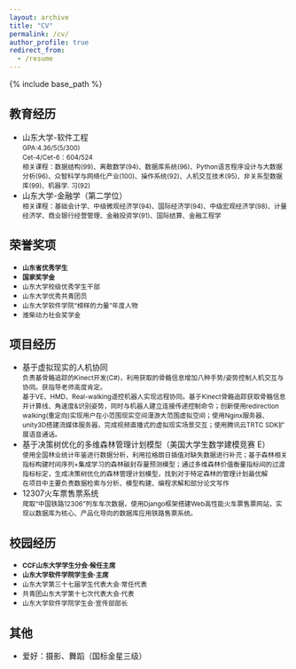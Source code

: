 ```yaml
---
layout: archive
title: "CV"
permalink: /cv/
author_profile: true
redirect_from:
  - /resume
---
```


{% include base_path %}

教育经历
-------
* 山东大学-软件工程 <br/>
  <small>GPA:4.36/5(5/300) <br/>
  Cet-4/Cet-6：604/524 <br/>
  相关课程：数据结构(99)、离散数学(94)、数据库系统(96)、Python语言程序设计与大数据分析(96)、众智科学与网络化产业(100)、操作系统(92)、人机交互技术(95)、非关系型数据库(99)、机器学.  习(92) </small><br/>
* 山东大学-金融学（第二学位） <br/>
  <small>相关课程：基础会计学、中级微观经济学(94)、国际经济学(94)、中级宏观经济学(98)、计量经济学、商业银行经营管理、金融投资学(91)、国际结算、金融工程学 </small><br/>


荣誉奖项
-------
  * <small>__山东省优秀学生__ </small>
  * <small>__国家奖学金__ </small>
  * <small>山东大学校级优秀学生干部 </small>
  * <small>山东大学优秀共青团员 </small>
  * <small>山东大学软件学院“榜样的力量”年度人物 </small>
  * <small>潍柴动力社会奖学金 </small>
 
  
项目经历
-------
* 基于虚拟现实的人机协同 <br/>
  <small>负责基骨骼追踪的Kinect开发(C#)，利用获取的骨骼信息增加八种手势/姿势控制人机交互与协同。获指导老师高度肯定。 <br/>
  基于VE、HMD、Real-walking遥控机器人实现远程协同。基于Kinect骨骼追踪获取骨骼信息并计算线、角速度&识别姿势，同时与机器人建立连接传递控制命令；创新使用redirection walking(重定向)实现用户在小范围现实空间漫游大范围虚拟空间；使用Nginx服务器、unity3D搭建流媒体服务器，完成视频直播式的虚拟现实场景交互；使用腾讯云TRTC SDK扩展语音通话。 </small><br/>
* 基于决策树优化的多维森林管理计划模型（美国大学生数学建模竞赛 E） <br/>
  <small>使用全国林业统计年鉴进行数据分析，利用拉格朗日插值对缺失数据进行补充；基于森林相关指标构建时间序列+集成学习的森林碳封存量预测模型；通过多维森林价值衡量指标间的过渡指标标定，生成决策树优化的森林管理计划模型，找到对于特定森林的管理计划最优解 <br/>
  在项目中主要负责数据检索与分析、模型构建、编程求解和部分论文写作 </small><br/>
* 12307火车票售票系统 <br/>
  <small>爬取“中国铁路12306”列车车次数据，使用Django框架搭建Web高性能火车票售票网站，实现以数据库为核心、产品化导向的数据库应用铁路售票系统。 </small><br/>
  
  
校园经历
-------
  * <small>__CCF山东大学学生分会·候任主席__ </small><br/>
  * <small>__山东大学软件学院学生会·主席__ </small><br/>
  * <small>山东大学第三十七届学生代表大会·常任代表 </small><br/>
  * <small>共青团山东大学第十七次代表大会·代表 </small><br/>
  * <small>山东大学软件学院学生会·宣传部部长 </small><br/>


其他
-------
* 爱好：摄影、舞蹈（国标金星三级）
